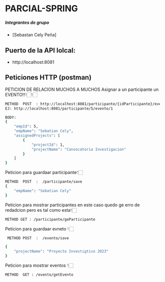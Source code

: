 # PARCIAL-SPRING

##### Integrantes de grupo
- [Sebastan Cely Peña]

## Puerto de la API lolcal:
  - http://localhost:8081

## Peticiones HTTP (postman)
PETICION DE RELACION MUCHOS A MUCHOS Asignar a un participante un EVENTO!!👇🏻👇🏻
```bash
METHOD  POST  : http://localhost:8081/participante/{idParticipante}/evento/{idEvento]
EJ: http://localhost:8081/participante/5/evento/1

BODY: 
{
    "empId": 5,
    "empName": "Sebatian Cely",
    "assignedProjects": [
        {
            "projectId": 1,
            "projectName": "Convocatoria Investigacion"
        }
    ]
}
```

Peticion para guardaar participante👇🏻

```bash
METHOD  POST  :  /participante/save
{
	"empName": "Sebatian Cely"
}

```
Peticion para mostrar participantes  en este caso quedo ge erro de redadcion pero es tal como esta👇🏻
```bash
METHOD GET : /participante/geParticipante
```
Peticion para guardaar evneto 👇🏻

```bash
 METHOD POST  :  /evento/save

{
	"projectName": "Proyecto Investigtivo 2023"
}
```
Peticion para mostrar eventos 👇🏻
```bash
METHOD  GET : /evento/getEvento
```

